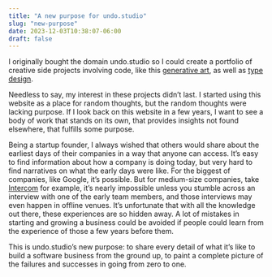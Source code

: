 ```yaml
---
title: "A new purpose for undo.studio"
slug: "new-purpose"
date: 2023-12-03T10:38:07-06:00
draft: false
---
```


I originally bought the domain undo.studio so I could create a portfolio of creative side projects involving code, like this [generative art](https://github.com/undostudio/generative-art#generative-art--undostudio), as well as [type design](https://www.are.na/john-jago/typography-type-design-8j_0p9gpt6c).

Needless to say, my interest in these projects didn’t last. I started using this website as a place for random thoughts, but the random thoughts were lacking purpose. If I look back on this website in a few years, I want to see a body of work that stands on its own, that provides insights not found elsewhere, that fulfills some purpose.

Being a startup founder, I always wished that others would share about the earliest days of their companies in a way that anyone can access. It’s easy to find information about how a company is doing today, but very hard to find narratives on what the early days were like. For the biggest of companies, like Google, it’s possible. But for medium-size companies, take [Intercom](https://www.intercom.com/) for example, it’s nearly impossible unless you stumble across an interview with one of the early team members, and those interviews may even happen in offline venues. It’s unfortunate that with all the knowledge out there, these experiences are so hidden away. A lot of mistakes in starting and growing a business could be avoided if people could learn from the experience of those a few years before them.

This is undo.studio’s new purpose: to share every detail of what it’s like to build a software business from the ground up, to paint a complete picture of the failures and successes in going from zero to one.
